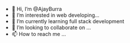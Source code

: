 - 👋 Hi, I’m @AjayBurra
- 👀 I’m interested in web developing...
- 🌱 I’m currently learning full stack development
- 💞️ I’m looking to collaborate on ...
- 📫 How to reach me ...

<!---
AjayBurra/AjayBurra is a ✨ special ✨ repository because its `README.md` (this file) appears on your GitHub profile.
You can click the Preview link to take a look at your changes.
--->
